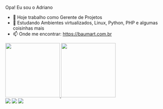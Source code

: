 Opa! Eu sou o Adriano

- 🔭 Hoje trabalho como Gerente de Projetos
- 🌱 Estudando Ambientes virtualizados, Linux, Python, PHP e algumas coisinhas mais
- 📫 Onde me encontrar: https://baumart.com.br

<div>
  <a href="https://beacons.ai/tcheweb">
  <img height="170em" src="https://github-readme-stats.vercel.app/api?username=tcheweb&show_icons=true&theme=dracula&include_all_commits=true&count_private=true"/>
  <img height="170em" src="https://github-readme-stats.vercel.app/api/top-langs/?username=tcheweb&layout-compact&langs_count=16&theme=dracula"/>
</div>
<div>
  <a href="mailto:adriano@baumart.com.br" target="_blank"><img src="https://img.shields.io/badge/Gmail-D14836?style=for-the-badge&logo=gmail&logoColor=white" target="_blank"></a>
  <a href="https://instagram.com/tcheweb" target="_blank"><img src="https://img.shields.io/badge/Instagram-E4405F?style=for-the-badge&logo=instagram&logoColor=white" target="_blank"></a>
  <a href="https://www.linkedin.com/in/adriano-baumart-63301589/" target="_blank"><img src="https://img.shields.io/badge/LinkedIn-0077B5?style=for-the-badge&logo=linkedin&logoColor=white" target="_blank"></a>
  
</div
  
